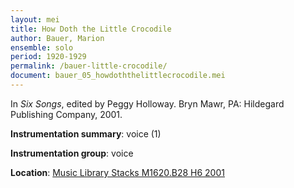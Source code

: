 ```yaml
---
layout: mei
title: How Doth the Little Crocodile
author: Bauer, Marion
ensemble: solo 
period: 1920-1929
permalink: /bauer-little-crocodile/
document: bauer_05_howdoththelittlecrocodile.mei
---
```


In *Six Songs*, edited by Peggy Holloway. Bryn Mawr, PA: Hildegard Publishing Company, 2001.

**Instrumentation summary**: voice (1)

**Instrumentation group**: voice 

**Location**: <a href="https://tufts-primo.hosted.exlibrisgroup.com/permalink/f/bnf7qa/01TUN_ALMA21107568650003851" target="_blank">Music Library Stacks M1620.B28 H6 2001</a>
